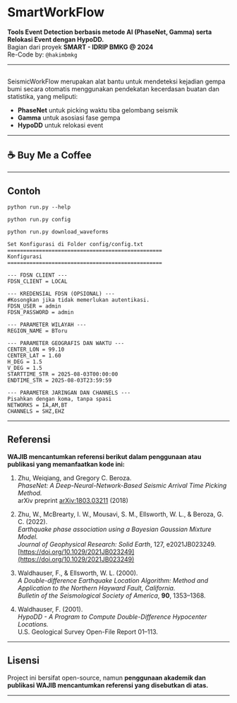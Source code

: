 # SmartWorkFlow

**Tools Event Detection berbasis metode AI (PhaseNet, Gamma) serta Relokasi Event dengan HypoDD.**  
Bagian dari proyek **SMART - IDRIP BMKG @ 2024**  
Re-Code by: `@hakimbmkg`

---

## 

SeismicWorkFlow merupakan alat bantu untuk mendeteksi kejadian gempa bumi secara otomatis menggunakan pendekatan kecerdasan buatan dan statistika, yang meliputi:

- **PhaseNet** untuk picking waktu tiba gelombang seismik
- **Gamma** untuk asosiasi fase gempa
- **HypoDD** untuk relokasi event 

---

## ☕ Buy Me a Coffee

---
## Contoh 
```
python run.py --help
```
```
python run.py config
```
```
python run.py download_waveforms
```
```
Set Konfigurasi di Folder config/config.txt
=================================================
Konfigurasi 
=================================================

--- FDSN CLIENT ---
FDSN_CLIENT = LOCAL

--- KREDENSIAL FDSN (OPSIONAL) ---
#Kosongkan jika tidak memerlukan autentikasi.
FDSN_USER = admin
FDSN_PASSWORD = admin

--- PARAMETER WILAYAH ---
REGION_NAME = BToru

--- PARAMETER GEOGRAFIS DAN WAKTU ---
CENTER_LON = 99.10
CENTER_LAT = 1.60
H_DEG = 1.5
V_DEG = 1.5
STARTTIME_STR = 2025-08-03T00:00:00
ENDTIME_STR = 2025-08-03T23:59:59

--- PARAMETER JARINGAN DAN CHANNELS ---
Pisahkan dengan koma, tanpa spasi
NETWORKS = IA,AM,BT
CHANNELS = SHZ,EHZ
```
---

## Referensi 

**WAJIB mencantumkan referensi berikut dalam penggunaan atau publikasi yang memanfaatkan kode ini:**

1. Zhu, Weiqiang, and Gregory C. Beroza.  
   *PhaseNet: A Deep-Neural-Network-Based Seismic Arrival Time Picking Method.*  
   arXiv preprint [arXiv:1803.03211](https://arxiv.org/abs/1803.03211) (2018)

2. Zhu, W., McBrearty, I. W., Mousavi, S. M., Ellsworth, W. L., & Beroza, G. C. (2022).  
   *Earthquake phase association using a Bayesian Gaussian Mixture Model.*  
   *Journal of Geophysical Research: Solid Earth*, 127, e2021JB023249.  
   [https://doi.org/10.1029/2021JB023249](https://doi.org/10.1029/2021JB023249)

3. Waldhauser, F., & Ellsworth, W. L. (2000).  
   *A Double-difference Earthquake Location Algorithm: Method and Application to the Northern Hayward Fault, California.*  
   *Bulletin of the Seismological Society of America*, **90**, 1353–1368.

4. Waldhauser, F. (2001).  
   *HypoDD - A Program to Compute Double-Difference Hypocenter Locations.*  
   U.S. Geological Survey Open-File Report 01–113.

---

## Lisensi

Project ini bersifat open-source, namun **penggunaan akademik dan publikasi WAJIB mencantumkan referensi yang disebutkan di atas.**

---



